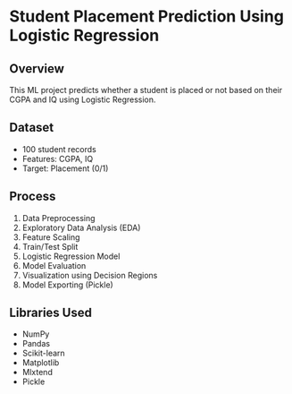 # Student Placement Prediction Using Logistic Regression

## Overview
This ML project predicts whether a student is placed or not based on their CGPA and IQ using Logistic Regression.

## Dataset
- 100 student records
- Features: CGPA, IQ
- Target: Placement (0/1)

## Process
1. Data Preprocessing
2. Exploratory Data Analysis (EDA)
3. Feature Scaling
4. Train/Test Split
5. Logistic Regression Model
6. Model Evaluation
7. Visualization using Decision Regions
8. Model Exporting (Pickle)

## Libraries Used
- NumPy
- Pandas
- Scikit-learn
- Matplotlib
- Mlxtend
- Pickle
